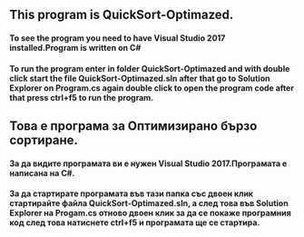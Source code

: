 ﻿## This program is QuickSort-Optimazed.
#### To see the program you need to have Visual Studio 2017 installed.Program is written on C#

#### To run the program enter in folder QuickSort-Optimazed and with double click start the file QuickSort-Optimazed.sln after that go to Solution Explorer on Program.cs again double click to open the program code after that press ctrl+f5 to run the program.


## Това е програма за Оптимизирано бързо сортиране.
#### За да видите програмата ви е нужен Visual Studio 2017.Програмата е написана на C#.

#### За да стартирате програмата във тази папка със двоен клик стартирайте файла QuickSort-Optimazed.sln, а след това във Solution Explorer на Progam.cs отново двоен клик за да се покаже програмния код след това натиснете ctrl+f5 и програмата ще се стартира.
